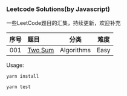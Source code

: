 ### Leetcode Solutions(by Javascript)

一些LeetCode题目的汇集，持续更新，欢迎补充

|序号|题目|分类|难度|
|:-:|:-|:-: | :-: |
|001|[Two Sum](./001-Two-Sum)|Algorithms|Easy|


Usage:

`yarn install`

`yarn test`
